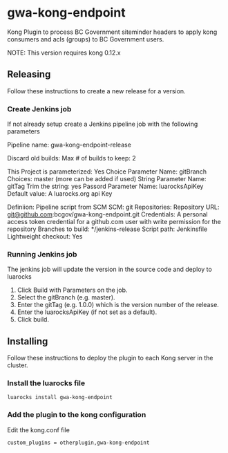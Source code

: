 # gwa-kong-endpoint

Kong Plugin to process BC Government siteminder headers to apply kong consumers and acls (groups)
to BC Government users.

NOTE: This version requires kong 0.12.x

## Releasing
Follow these instructions to create a new release for a version.

### Create Jenkins job
If not already setup create a Jenkins pipeline job with the following parameters

Pipeline name: gwa-kong-endpoint-release

Discard old builds:
  Max # of builds to keep: 2

This Project is parameterized: Yes
  Choice Parameter
    Name: gitBranch
    Choices: master (more can be added if used)
  String Parameter
    Name: gitTag
    Trim the string: yes
  Passord Parameter
    Name: luarocksApiKey
    Default value: A luarocks.org api Key

Definiion: Pipeline script from SCM
  SCM: git
  Repositories:
    Repository URL: git@github.com:bcgov/gwa-kong-endpoint.git
    Credentials: A personal access token credential for a github.com user with write permission for the repository
  Branches to build: */jenkins-release
  Script path: Jenkinsfile
  Lightweight checkout: Yes
  
### Running Jenkins job
The jenkins job will update the version in the source code and deploy to luarocks

1. Click Build with Parameters on the job.
2. Select the gitBranch (e.g. master).
3. Enter the gitTag (e.g. 1.0.0) which is the version number of the release.
4. Enter the luarocksApiKey (if not set as a default).
5. Click build.

## Installing

Follow these instructions to deploy the plugin to each Kong server in the cluster.

### Install the luarocks file

`luarocks install gwa-kong-endpoint`

### Add the plugin to the kong configuration

Edit the kong.conf file 

```
custom_plugins = otherplugin,gwa-kong-endpoint
```
